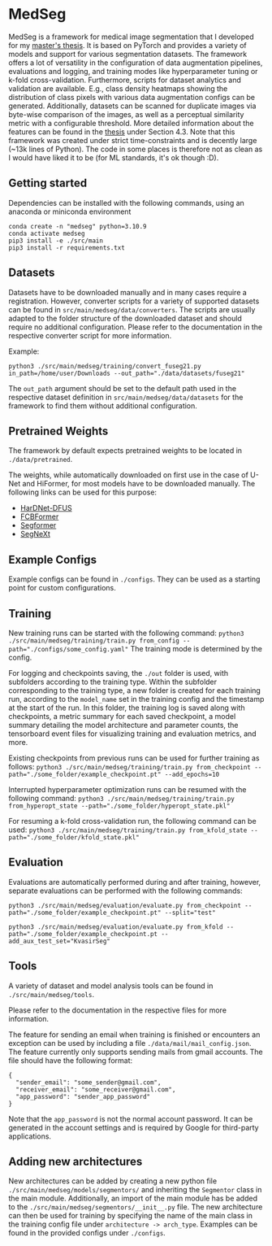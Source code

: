 # MedSeg
MedSeg is a framework for medical image segmentation that I developed for my [master's thesis](https://drive.google.com/file/d/1fFE3lcJ5UbJ4h-i5zD7G85opg6-SgT9S/view?usp=sharing). It is based on PyTorch and provides a variety of models and support for various segmentation datasets. The framework offers a lot of versatility in the configuration of data augmentation pipelines, evaluations and logging, and training modes like hyperparameter tuning or k-fold cross-validation. Furthermore, scripts for dataset analytics and validation are available. E.g., class density heatmaps showing the distribution of class pixels with various data augmentation configs can be generated. Additionally, datasets can be scanned for duplicate images via byte-wise comparison of the images, as well as a perceptual similarity metric with a configurable threshold. More detailed information about the features can be found in the [thesis](https://drive.google.com/file/d/1fFE3lcJ5UbJ4h-i5zD7G85opg6-SgT9S/view?usp=sharing) under Section 4.3. Note that this framework was created under strict time-constraints and is decently large (~13k lines of Python). The code in some places is therefore not as clean as I would have liked it to be (for ML standards, it's ok though :D).

## Getting started
Dependencies can be installed with the following commands, using an anaconda or miniconda environment
    
```
conda create -n "medseg" python=3.10.9
conda activate medseg
pip3 install -e ./src/main
pip3 install -r requirements.txt
```

## Datasets
Datasets have to be downloaded manually and in many cases require a registration.
However, converter scripts for a variety of supported datasets can be found in `src/main/medseg/data/converters`.
The scripts are usually adapted to the folder structure of the downloaded dataset and should require no additional 
configuration. Please refer to the documentation in the respective converter script for more information.

Example:

```python3 ./src/main/medseg/training/convert_fuseg21.py in_path=/home/user/Downloads --out_path="./data/datasets/fuseg21"```

The `out_path` argument should be set to the default path used in the respective dataset definition in `src/main/medseg/data/datasets` for the framework to find them without additional configuration.

## Pretrained Weights
The framework by default expects pretrained weights to be located in `./data/pretrained`. 

The weights, while automatically downloaded on first use in the case of U-Net and HiFormer, for most models have to be downloaded manually. The following links can be used for this purpose:
- [HarDNet-DFUS](https://drive.google.com/drive/folders/1UbuMKLUlCsZAusUVLJqwcBaXiwe0ZUe8?usp=sharing)
- [FCBFormer](https://github.com/whai362/PVT/releases/download/v2/pvt_v2_b3.pth)
- [Segformer](https://connecthkuhk-my.sharepoint.com/:f:/g/personal/xieenze_connect_hku_hk/Ept_oetyUGFCsZTKiL_90kUBy5jmPV65O5rJInsnRCDWJQ?e=CvGohw)
- [SegNeXt](https://cloud.tsinghua.edu.cn/d/c15b25a6745946618462/)
## Example Configs
Example configs can be found in `./configs`. They can be used as a starting point for custom configurations.

## Training
New training runs can be started with the following command:
`python3 ./src/main/medseg/training/train.py from_config --path="./configs/some_config.yaml"`
The training mode is determined by the config.

For logging and checkpoints saving, the `./out` folder is used, with subfolders according to the training type.
Within the subfolder corresponding to the training type, a new folder is created for each training run, according to the
`model_name` set in the training config and the timestamp at the start of the run. In this folder, the training log 
is saved along with checkpoints, a metric summary for each saved checkpoint, a model summary detailing the 
model architecture and parameter counts, the tensorboard event files for visualizing training and evaluation metrics, 
and more.

Existing checkpoints from previous runs can be used for further training as follows:
`python3 ./src/main/medseg/training/train.py from_checkpoint --path="./some_folder/example_checkpoint.pt" --add_epochs=10`

Interrupted hyperparameter optimization runs can be resumed with the following command:
`python3 ./src/main/medseg/training/train.py from_hyperopt_state --path="./some_folder/hyperopt_state.pkl"`

For resuming a k-fold cross-validation run, the following command can be used:
`python3 ./src/main/medseg/training/train.py from_kfold_state --path="./some_folder/kfold_state.pkl"`

## Evaluation
Evaluations are automatically performed during and after training, however, separate evaluations can be performed with the following commands:

`python3 ./src/main/medseg/evaluation/evaluate.py from_checkpoint --path="./some_folder/example_checkpoint.pt" --split="test"`

`python3 ./src/main/medseg/evaluation/evaluate.py from_kfold --path="./some_folder/example_checkpoint.pt --add_aux_test_set="KvasirSeg"`

## Tools
A variety of dataset and model analysis tools can be found in `./src/main/medseg/tools`. 

Please refer to the documentation in the respective files for more information.

The feature for sending an email when training is finished or encounters an exception can be used by including a file `./data/mail/mail_config.json`. 
The feature currently only supports sending mails from gmail accounts. The file should have the following format:
```
{
  "sender_email": "some_sender@gmail.com",
  "receiver_email": "some_receiver@gmail.com",
  "app_password": "sender_app_password"
}
```
Note that the `app_password` is not the normal account password. It can be generated in the account settings and
is required by Google for third-party applications.

## Adding new architectures
New architectures can be added by creating a new python file `./src/main/medseg/models/segmentors/`
and inheriting the `Segmentor` class in the main module. Additionally, an import of the main module has be added to 
the `./src/main/medseg/segmentors/__init__.py` file. The new architecture can then be used for training by specifying the name of the
main class in the training config file under `architecture -> arch_type`. Examples can be found in the provided configs under `./configs`.
